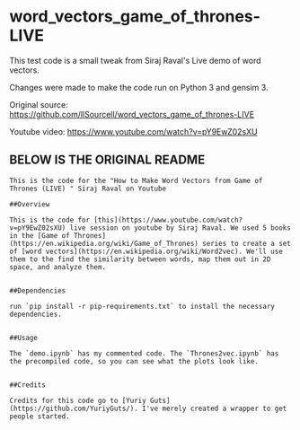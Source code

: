 # word_vectors_game_of_thrones-LIVE
This test code is a small tweak from Siraj Raval's Live demo of word vectors.

Changes were made to make the code run on Python 3 and gensim 3.

Original source: https://github.com/llSourcell/word_vectors_game_of_thrones-LIVE

Youtube video: https://www.youtube.com/watch?v=pY9EwZ02sXU

## BELOW IS THE ORIGINAL README

~~~~~~~~~~~~~~~~~~~~~~~~~~~~~~~~~~~~~~~~~~~~~~~~~~~~~~~~~~~~~~~~~~~~~~~~~~~~~~~~~~~~~~~~~~~~~~~~~~~~~~~~~~~~~~~ 
This is the code for the "How to Make Word Vectors from Game of Thrones (LIVE) " Siraj Raval on Youtube

##Overview

This is the code for [this](https://www.youtube.com/watch?v=pY9EwZ02sXU) live session on youtube by Siraj Raval. We used 5 books in the [Game of Thrones](https://en.wikipedia.org/wiki/Game_of_Thrones) series to create a set of [word vectors](https://en.wikipedia.org/wiki/Word2vec). We'll use them to the find the similarity between words, map them out in 2D space, and analyze them.


##Dependencies

run `pip install -r pip-requirements.txt` to install the necessary dependencies. 


##Usage

The `demo.ipynb` has my commented code. The `Thrones2vec.ipynb` has the precompiled code, so you can see what the plots look like.


##Credits

Credits for this code go to [Yuriy Guts](https://github.com/YuriyGuts/). I've merely created a wrapper to get people started.



